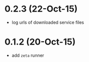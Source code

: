 # 0.2.3 (22-Oct-15)
-  log urls of downloaded service files

# 0.1.2 (20-Oct-15)
- add `zeta` runner
